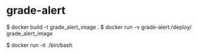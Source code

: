 # grade-alert

$ docker build -t grade_alert_image .
$ docker run -v grade-alert:/deploy/ grade_alert_image

$ docker run -it <image> /bin/bash
